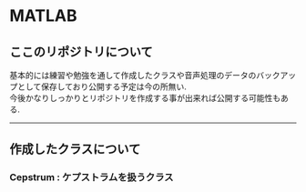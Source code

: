# MATLAB

## ここのリポジトリについて

基本的には練習や勉強を通して作成したクラスや音声処理のデータのバックアップとして保存しており公開する予定は今の所無い.  
今後かなりしっかりとリポジトリを作成する事が出来れば公開する可能性もある.

---

## 作成したクラスについて

### **Cepstrum** : ケプストラムを扱うクラス